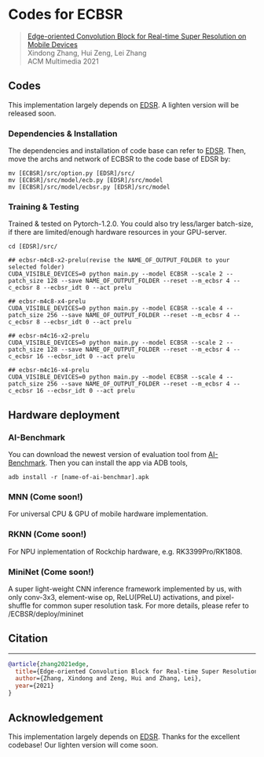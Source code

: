# Codes for ECBSR

>[Edge-oriented Convolution Block for Real-time Super Resolution on Mobile Devices](https://www4.comp.polyu.edu.hk/~cslzhang/paper/MM21_ECBSR.pdf) \
> Xindong Zhang, Hui Zeng, Lei Zhang \
> ACM Multimedia 2021


## Codes

This implementation largely depends on [EDSR](https://github.com/sanghyun-son/EDSR-PyTorch). A lighten version will be released soon.

### Dependencies & Installation

The dependencies and installation of code base can refer to [EDSR](https://github.com/sanghyun-son/EDSR-PyTorch). Then, move the archs and network of ECBSR to the code base of EDSR by:

```
mv [ECBSR]/src/option.py [EDSR]/src/
mv [ECBSR]/src/model/ecb.py [EDSR]/src/model
mv [ECBSR]/src/model/ecbsr.py [EDSR]/src/model
```

### Training & Testing
Trained & tested on Pytorch-1.2.0. You could also try less/larger batch-size, if there are limited/enough hardware resources in your GPU-server.
```
cd [EDSR]/src/

## ecbsr-m4c8-x2-prelu(revise the NAME_OF_OUTPUT_FOLDER to your selected folder)
CUDA_VISIBLE_DEVICES=0 python main.py --model ECBSR --scale 2 --patch_size 128 --save NAME_OF_OUTPUT_FOLDER --reset --m_ecbsr 4 --c_ecbsr 8 --ecbsr_idt 0 --act prelu

## ecbsr-m4c8-x4-prelu
CUDA_VISIBLE_DEVICES=0 python main.py --model ECBSR --scale 4 --patch_size 256 --save NAME_OF_OUTPUT_FOLDER --reset --m_ecbsr 4 --c_ecbsr 8 --ecbsr_idt 0 --act prelu

## ecbsr-m4c16-x2-prelu
CUDA_VISIBLE_DEVICES=0 python main.py --model ECBSR --scale 2 --patch_size 128 --save NAME_OF_OUTPUT_FOLDER --reset --m_ecbsr 4 --c_ecbsr 16 --ecbsr_idt 0 --act prelu

## ecbsr-m4c16-x4-prelu
CUDA_VISIBLE_DEVICES=0 python main.py --model ECBSR --scale 4 --patch_size 256 --save NAME_OF_OUTPUT_FOLDER --reset --m_ecbsr 4 --c_ecbsr 16 --ecbsr_idt 0 --act prelu
```

## Hardware deployment

### AI-Benchmark

You can download the newest version of evaluation tool from [AI-Benchmark](https://www.google.com.hk/url?sa=t&rct=j&q=&esrc=s&source=web&cd=&ved=2ahUKEwi5nIj7iMryAhVEZd4KHX5dCpIQFnoECAsQAw&url=https%3A%2F%2Fai-benchmark.com%2F&usg=AOvVaw3uZGyMiu_MMWy5_cLGpH8N). Then you can install the app via ADB tools,

```
adb install -r [name-of-ai-benchmar].apk
```

### MNN (Come soon!)

For universal CPU & GPU of mobile hardware implementation.

### RKNN (Come soon!)

For NPU inplementation of Rockchip hardware, e.g. RK3399Pro/RK1808.

### MiniNet (Come soon!)

A super light-weight CNN inference framework implemented by us, with only conv-3x3, element-wise op, ReLU(PReLU) activations, and pixel-shuffle for common super resolution task. For more details, please refer to /ECBSR/deploy/mininet

## Citation
----------
```BibTex
@article{zhang2021edge,
  title={Edge-oriented Convolution Block for Real-time Super Resolution on Mobile Devices},
  author={Zhang, Xindong and Zeng, Hui and Zhang, Lei},
  year={2021}
}
```


## Acknowledgement
This implementation largely depends on [EDSR](https://github.com/sanghyun-son/EDSR-PyTorch). Thanks for the excellent codebase! Our lighten version will come soon.